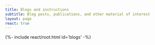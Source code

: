 ```yaml
---
title: Blogs and instructions
subtitle: Blog posts, publications, and other material of interest
layout: page
react: true
---
```


{%- include react/root.html id='blogs' -%}
